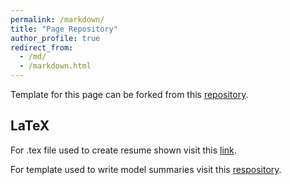 ```yaml
---
permalink: /markdown/
title: "Page Repository"
author_profile: true
redirect_from: 
  - /md/
  - /markdown.html
---
```


Template for this page can be forked from this [repository](https://github.com/psitumorang/psitumorang.github.io/).
  
## LaTeX

For .tex file used to create resume shown visit this [link](https://www.overleaf.com/latex/templates/luxsleek-cv/qbvbqmrzxwyj/).

For template used to write model summaries visit this [respository](https://github.com/NicholasMamo/adonis-template/).
